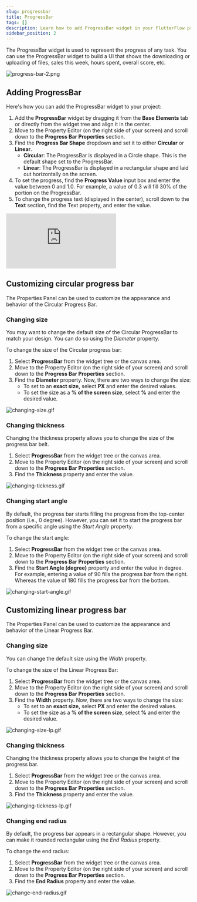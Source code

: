 ```yaml
---
slug: progressbar
title: ProgressBar
tags: []
description: Learn how to add ProgressBar widget in your FlutterFlow project.
sidebar_position: 2
---
```


The ProgressBar widget is used to represent the progress of any task. You can use the ProgressBar widget to build a UI that shows the downloading or uploading of files, sales this week, hours spent, overall score, etc.

![progress-bar-2.png](../../imgs/progress-bar-2.png)

## Adding ProgressBar

Here's how you can add the ProgressBar widget to your project:

1. Add the **ProgressBar** widget by dragging it from the **Base Elements** tab or directly from the widget tree and align it in the center.
2. Move to the Property Editor (on the right side of your screen) and scroll down to the **Progress Bar Properties** section.
3. Find the **Progress Bar Shape** dropdown and set it to either **Circular** or **Linear**.
    - **Circular**: The ProgressBar is displayed in a Circle shape. This is the default shape set to the ProgressBar.
    - **Linear**: The ProgressBar is displayed in a rectangular shape and laid out horizontally on the screen.
4. To set the progress, find the **Progress Value** input box and enter the value between 0 and 1.0. For example, a value of 0.3 will fill 30% of the portion on the ProgressBar.
5. To change the progress text (displayed in the center), scroll down to the **Text** section, find the Text property, and enter the value.


<div style={{
    position: 'relative',
    paddingBottom: 'calc(56.67989417989418% + 41px)', // Keeps the aspect ratio and additional padding
    height: 0,
    width: '100%'}}>
    <iframe 
        src="https://demo.arcade.software/i5mkJlJMbyZb4LiZQFkf?embed&show_copy_link=true"
        title=""
        style={{
            position: 'absolute',
            top: 0,
            left: 0,
            width: '100%',
            height: '100%',
            colorScheme: 'light'
        }}
        frameborder="0"
        loading="lazy"
        webkitAllowFullScreen
        mozAllowFullScreen
        allowFullScreen
        allow="clipboard-write">
    </iframe>
</div>
<p></p>

## Customizing circular progress bar

The Properties Panel can be used to customize the appearance and behavior of the Circular Progress Bar.

### Changing size

You may want to change the default size of the Circular ProgressBar to match your design. You can do so using the *Diameter* property.

To change the size of the Circular progress bar:

1. Select **ProgressBar** from the widget tree or the canvas area.
2. Move to the Property Editor (on the right side of your screen) and scroll down to the **Progress Bar Properties** section.
3. Find the **Diameter** property. Now, there are two ways to change the size:
    - To set to an **exact size,** select **PX** and enter the desired values.
    - To set the size as a **% of the screen size**, select **%** and enter the desired value.

![changing-size.gif](../../imgs/changing-size.gif)

### Changing thickness

Changing the thickness property allows you to change the size of the progress bar belt.

1. Select **ProgressBar** from the widget tree or the canvas area.
2. Move to the Property Editor (on the right side of your screen) and scroll down to the **Progress Bar Properties** section.
3. Find the **Thickness** property and enter the value.

![changing-tickness.gif](../../imgs/changing-tickness.gif)

### Changing start angle

By default, the progress bar starts filling the progress from the top-center position (i.e., 0 degree). However, you can set it to start the progress bar from a specific angle using the *Start Angle* property.

To change the start angle:

1. Select **ProgressBar** from the widget tree or the canvas area.
2. Move to the Property Editor (on the right side of your screen) and scroll down to the **Progress Bar Properties** section.
3. Find the **Start Angle (degree)** property and enter the value in degree. For example, entering a value of 90 fills the progress bar from the right. Whereas the value of 180 fills the progress bar from the bottom.

![changing-start-angle.gif](../../imgs/changing-start-angle.gif)

## Customizing linear progress bar

The Properties Panel can be used to customize the appearance and behavior of the Linear Progress Bar.

### Changing size

You can change the default size using the *Width* property.

To change the size of the Linear Progress Bar:

1. Select **ProgressBar** from the widget tree or the canvas area.
2. Move to the Property Editor (on the right side of your screen) and scroll down to the **Progress Bar Properties** section.
3. Find the **Width** property. Now, there are two ways to change the size:
    - To set to an **exact size,** select **PX** and enter the desired values.
    - To set the size as a **% of the screen size**, select **%** and enter the desired value.

![changing-size-lp.gif](../../imgs/changing-size-lp.gif)

### Changing thickness

Changing the thickness property allows you to change the height of the progress bar.

1. Select **ProgressBar** from the widget tree or the canvas area.
2. Move to the Property Editor (on the right side of your screen) and scroll down to the **Progress Bar Properties** section.
3. Find the **Thickness** property and enter the value.

![changing-tickness-lp.gif](../../imgs/changing-tickness-lp.gif)

### Changing end radius

By default, the progress bar appears in a rectangular shape. However, you can make it rounded rectangular using the *End Radius* property.

To change the end radius:

1. Select **ProgressBar** from the widget tree or the canvas area.
2. Move to the Property Editor (on the right side of your screen) and scroll down to the **Progress Bar Properties** section.
3. Find the **End Radius** property and enter the value.

![change-end-radius.gif](../../imgs/change-end-radius.gif)